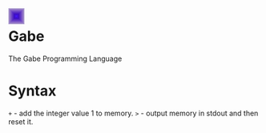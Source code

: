 <img width="32" height="32" style="float: left; margin: 0 10px 0 0;" alt="Gabe logo" src="https://github.com/pyasmjarjsf90/Gabe/blob/main/bin/gabe.png"> 

# Gabe
The Gabe Programming Language

# Syntax
`+` - add  the integer value 1 to memory.
`>` - output memory in stdout and then reset it.
